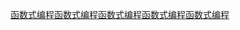 [函数式编程](www.baidu.com)[函数式编程](www.baidu.com)[函数式编程](www.baidu.com)[函数式编程](www.baidu.com)[函数式编程](www.baidu.com)
